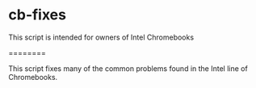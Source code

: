 cb-fixes
========

This script is intended for owners of Intel Chromebooks

========

This script fixes many of the common problems found in the Intel line of Chromebooks.
